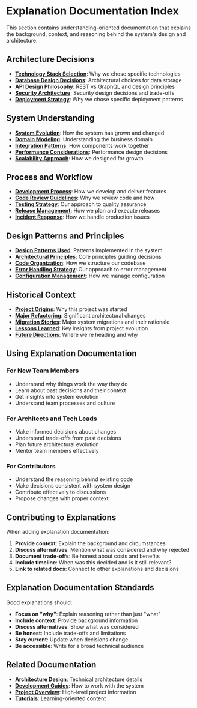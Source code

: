 # Explanation Documentation Index

This section contains understanding-oriented documentation that explains the background, context, and reasoning behind the system's design and architecture.

## Architecture Decisions

- **[Technology Stack Selection](decisions/tech_stack.md)**: Why we chose specific technologies
- **[Database Design Decisions](decisions/database_design.md)**: Architectural choices for data storage
- **[API Design Philosophy](decisions/api_design.md)**: REST vs GraphQL and design principles
- **[Security Architecture](decisions/security.md)**: Security design decisions and trade-offs
- **[Deployment Strategy](decisions/deployment.md)**: Why we chose specific deployment patterns

## System Understanding

- **[System Evolution](evolution/system_evolution.md)**: How the system has grown and changed
- **[Domain Modeling](domain/domain_model.md)**: Understanding the business domain
- **[Integration Patterns](integration/patterns.md)**: How components work together
- **[Performance Considerations](performance/considerations.md)**: Performance design decisions
- **[Scalability Approach](scalability/approach.md)**: How we designed for growth

## Process and Workflow

- **[Development Process](process/development.md)**: How we develop and deliver features
- **[Code Review Guidelines](process/code_review.md)**: Why we review code and how
- **[Testing Strategy](process/testing.md)**: Our approach to quality assurance
- **[Release Management](process/releases.md)**: How we plan and execute releases
- **[Incident Response](process/incidents.md)**: How we handle production issues

## Design Patterns and Principles

- **[Design Patterns Used](patterns/used.md)**: Patterns implemented in the system
- **[Architectural Principles](principles/architectural.md)**: Core principles guiding decisions
- **[Code Organization](patterns/organization.md)**: How we structure our codebase
- **[Error Handling Strategy](patterns/error_handling.md)**: Our approach to error management
- **[Configuration Management](patterns/configuration.md)**: How we manage configuration

## Historical Context

- **[Project Origins](history/origins.md)**: Why this project was started
- **[Major Refactoring](history/refactoring.md)**: Significant architectural changes
- **[Migration Stories](history/migrations.md)**: Major system migrations and their rationale
- **[Lessons Learned](history/lessons.md)**: Key insights from project evolution
- **[Future Directions](history/future.md)**: Where we're heading and why

## Using Explanation Documentation

### For New Team Members
- Understand why things work the way they do
- Learn about past decisions and their context
- Get insights into system evolution
- Understand team processes and culture

### For Architects and Tech Leads
- Make informed decisions about changes
- Understand trade-offs from past decisions
- Plan future architectural evolution
- Mentor team members effectively

### For Contributors
- Understand the reasoning behind existing code
- Make decisions consistent with system design
- Contribute effectively to discussions
- Propose changes with proper context

## Contributing to Explanations

When adding explanation documentation:
1. **Provide context**: Explain the background and circumstances
2. **Discuss alternatives**: Mention what was considered and why rejected
3. **Document trade-offs**: Be honest about costs and benefits
4. **Include timeline**: When was this decided and is it still relevant?
5. **Link to related docs**: Connect to other explanations and decisions

## Explanation Documentation Standards

Good explanations should:
- **Focus on "why"**: Explain reasoning rather than just "what"
- **Include context**: Provide background information
- **Discuss alternatives**: Show what was considered
- **Be honest**: Include trade-offs and limitations
- **Stay current**: Update when decisions change
- **Be accessible**: Write for a broad technical audience

## Related Documentation

- **[Architecture Design](../03_Architecture_Design/)**: Technical architecture details
- **[Development Guides](../06_Development_Guides/)**: How to work with the system
- **[Project Overview](../01_Project_Overview/)**: High-level project information
- **[Tutorials](../tutorials/)**: Learning-oriented content